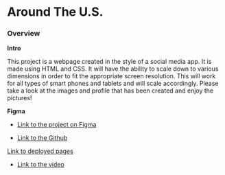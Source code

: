 # Around The U.S.

### Overview

**Intro**

This project is a webpage created in the style of a social media app. It is made using HTML and CSS. It will have the ability to scale down to various dimensions in order to fit the appropriate screen resolution. This will work for all types of smart phones and tablets and will scale accordingly. Please take a look at the images and profile that has been created and enjoy the pictures!

**Figma**

- [Link to the project on Figma](https://www.figma.com/file/ii4xxsJ0ghevUOcssTlHZv/Sprint-3%3A-Around-the-US?node-id=0%3A1)

- [Link to the Github](git@github.com:MikeFortKnox/se_project_aroundtheus.git)

[Link to deployed pages](https://mikefortknox.github.io/se_project_aroundtheus/)

- [Link to the video](https://drive.google.com/file/d/1ByEyENyurFAN69b6zs0f47TB7piBpUKK/view?usp=sharing)
